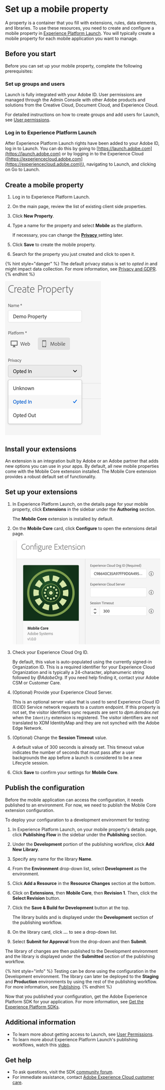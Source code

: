 # Set up a mobile property

A property is a container that you fill with extensions, rules, data elements, and libraries. To use these resources, you need to create and configure a mobile property in [Experience Platform Launch](https://launch.adobe.com). You will typically create a mobile property for each mobile application you want to manage.

## Before you start

Before you can set up your mobile property, complete the following prerequisites:

### Set up groups and users

Launch is fully integrated with your Adobe ID. User permissions are managed through the Admin Console with other Adobe products and solutions from the Creative Cloud, Document Cloud, and Experience Cloud.

For detailed instructions on how to create groups and add users for Launch, see [User permissions](https://experienceleague.adobe.com/docs/launch/using/admin/user-permissions.html).

### Log in to Experience Platform Launch

After Experience Platform Launch rights have been added to your Adobe ID, log in to Launch. You can do this by going to [https://launch.adobe.com](https://launch.adobe.com) or by logging in to the Experience Cloud \([https://experiencecloud.adobe.com](https://experiencecloud.adobe.com)\), navigating to Launch, and clicking on Go to Launch.

## Create a mobile property

1. Log in to Experience Platform Launch.

2. On the main page, review the list of existing client side properties.

3. Click **New Property**.

4. Type a name for the property and select **Mobile** as the platform.

   If necessary, you can change the [**Privacy** ](../resources/privacy-and-gdpr.md#setting-privacy-status) setting later.

5. Click **Save** to create the mobile property.

6. Search for the property you just created and click to open it.

{% hint style="danger" %}
The default privacy status is set to _opted in_ and might impact data collection. For more information, see [Privacy and GDPR](../resources/privacy-and-gdpr.md).
{% endhint %}

![Setting default privacy status](../.gitbook/assets/createmobileprop.png)

## Install your extensions

An extension is an integration built by Adobe or an Adobe partner that adds new options you can use in your apps. By default, all new mobile properties come with the Mobile Core extension installed. The Mobile Core extension provides a robust default set of functionality. 

## Set up your extensions

1. In Experience Platform Launch, on the details page for your mobile property, click **Extensions** in the sidebar under the **Authoring** section.

   The **Mobile Core** extension is installed by default.

2. On the **Mobile Core** card, click **Configure** to open the extensions detail page.

   ![](../.gitbook/assets/screen-shot-2018-10-02-at-5.02.05-pm-2.png)

3. Check your Experience Cloud Org ID.

   By default, this value is auto-populated using the currently signed-in Organization ID. This is a required identifier for your Experience Cloud Organization and is typically a 24-character, alphanumeric string followed by _@AdobeOrg_. If you need help finding it, contact your Adobe CSM or Customer Care.

4. \(Optional\) Provide your Experience Cloud Server.

   This is an optional server value that is used to send Experience Cloud ID (ECID) Service network requests to a custom endpoint. If this property is not set, the visitor identifiers sync requests are sent to _dpm.demdex.net_ when the `Identity` extension is registered. The visitor identifiers are not translated to XDM IdentityMap and they are not synched with the Adobe Edge Network.

5. (Optional) Change the **Session Timeout** value.

   A default value of 300 seconds is already set. This timeout value indicates the number of seconds that must pass after a user backgrounds the app before a launch is considered to be a new Lifecycle session.

6. Click **Save** to confirm your settings for **Mobile Core**.

## Publish the configuration

Before the mobile application can access the configuration, it needs published to an environment. For now, we need to publish the Mobile Core extension configuration.

To deploy your configuration to a development environment for testing:

1. In Experience Platform Launch, on your mobile property's details page, click **Publishing Flow** in the sidebar under the **Publishing** section.

2. Under the **Development** portion of the publishing workflow, click **Add New Library**.

3. Specify any name for the library **Name**.

4. From the **Environment** drop-down list, select **Development** as the environment.

5. Click **Add a Resource** in the **Resource Changes** section at the bottom.

6. Click on **Extensions**, then **Mobile Core**, then **Revision 1**. Then, click the **Select Revision** button.

7. Click the **Save & Build for Development** button at the top.

   The library builds and is displayed under the **Development** section of the publishing workflow.

8. On the library card, click **_..._** to see a drop-down list.

9. Select **Submit for Approval** from the drop-down and then **Submit**.

The library of changes are then published to the Development environment and the library is displayed under the **Submitted** section of the publishing workflow.

{% hint style="info" %}
Testing can be done using the configuration in the Development environment. The library can later be deployed to the **Staging** and **Production** environments by using the rest of the publishing workflow. For more information, see [Publishing](https://experienceleague.adobe.com/docs/launch/using/publish/overview.html).
{% endhint %}

Now that you published your configuration, get the Adobe Experience Platform SDK for your application. For more information, see [Get the Experience Platform SDKs](get-the-sdk.md).


## Additional information

* To learn more about getting access to Launch, see [User Permissions](https://experienceleague.adobe.com/docs/launch/using/admin/user-permissions.html).
* To learn more about Experience Platform Launch's publishing workflows, watch this [video](https://www.youtube.com/embed/Pe-YSn26_xI).

## Get help

* To ask questions, visit the SDK [community forum](https://experienceleaguecommunities.adobe.com/t5/adobe-experience-platform-sdks/ct-p/platform-sdk).
* For immediate assistance, contact [Adobe Experience Cloud customer care](https://helpx.adobe.com/contact/enterprise-support.ec.html).

